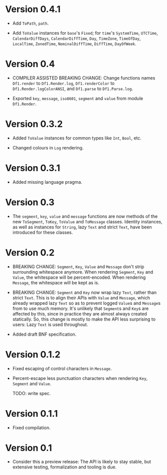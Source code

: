 # Version 0.4.1

* Add `ToPath`, `path`.

* Add `ToValue` instances for `base`'s `Fixed`; for `time`'s `SystemTime`, 
  `UTCTime`, `CalendarDiffDays`, `CalendarDiffTime`, `Day`, `TimeZone`, 
  `TimeOfDay`, `LocalTime`, `ZonedTime`, `NominalDiffTime`, `DiffTime`, 
  `DayOfWeek`.

# Version 0.4

* COMPILER ASSISTED BREAKING CHANGE: Change functions names `Df1.render` to
  `Df1.Render.log`, `Df1.renderColor` to `Df1.Render.logColorANSI`, and
  `Df1.parse` to `Df1.Parse.log`.

* Exported `key`, `message`, `iso8601`, `segment` and `value` from module
  `Df1.Render`.


# Version 0.3.2

* Added `ToValue` instances for common types like `Int`, `Bool`, etc.

* Changed colours in `Log` rendering.


# Version 0.3.1

* Added missing language pragma.


# Version 0.3

* The `segment`, `key`, `value` and `message` functions are now methods of the
  new `ToSegment`, `ToKey`, `ToValue` and `ToMessage` classes.  Identity
  instances, as well as instances for `String`, lazy `Text` and strict `Text`,
  have been introduced for these classes.


# Version 0.2

* BREAKING CHANGE: `Segment`, `Key`, `Value` and `Message` don't strip
  surrounding whitespace anymore. When rendering `Segment`, `Key` and `Value`,
  the whitespace will be percent-encoded. When rendering `Message`, the
  whitespace will be kept as is.

* BREAKING CHANGE: `Segment` and `Key` now wrap lazy `Text`, rather than strict
  `Text`. This is to align their APIs with `Value` and `Message`, which already
  wrapped lazy `Text` so as to prevent logged `Value`s and `Message`s from
  to use much memory. It's unlikely that `Segment`s and `Key`s are affected by
  this, since in practice they are almost always created statically. So, this
  change is mostly to make the API less surprising to users: Lazy `Text` is used
  throughout.

* Added draft BNF specification.


# Version 0.1.2

* Fixed escaping of control characters in `Message`.

* Percent-escape less punctuation characters when rendering `Key`,
  `Segment` and `Value`.

  TODO: write spec.


# Version 0.1.1

* Fixed compilation.


# Version 0.1

* Consider this a preview release: The API is likely to stay stable, but
  extensive testing, formalization and tooling is due.
